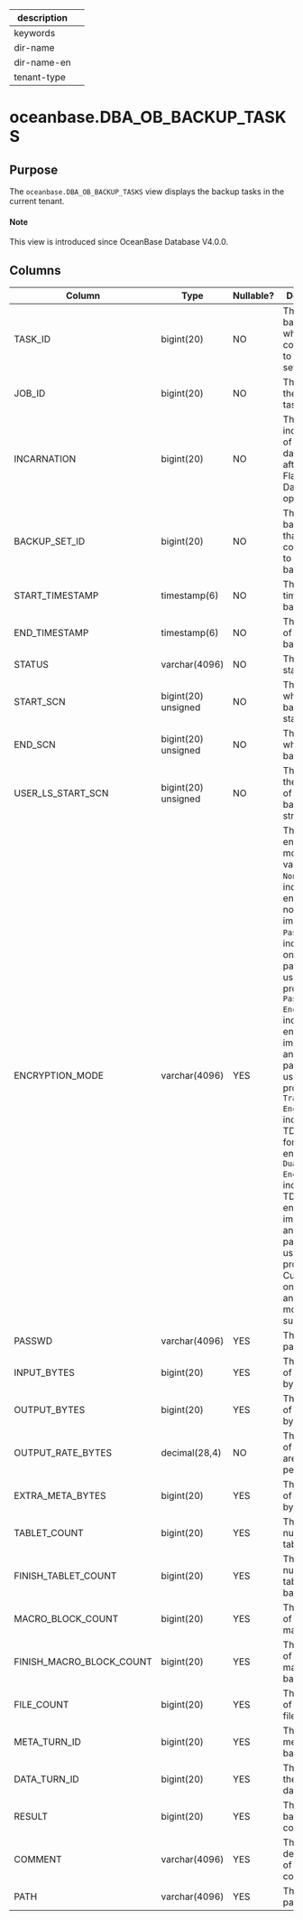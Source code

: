 |description||
|---|---|
|keywords||
|dir-name||
|dir-name-en||
|tenant-type||

# oceanbase.DBA_OB_BACKUP_TASKS

## Purpose

The `oceanbase.DBA_OB_BACKUP_TASKS` view displays the backup tasks in the current tenant.

<main id="notice" type='explain'>
  <h4>Note</h4>
  <p>This view is introduced since OceanBase Database V4.0.0. </p>
</main>

## Columns

| Column | Type | Nullable? | Description |
| --- | --- | --- | --- |
| TASK_ID | bigint(20) | NO | The ID of a backup task, which corresponds to a backup set task. |
| JOB_ID | bigint(20) | NO | The job ID of the backup task. |
| INCARNATION | bigint(20) | NO | The Nth incarnation of the database after the Flashback Database operation. |
| BACKUP_SET_ID | bigint(20) | NO | The ID of the backup set that corresponds to the backup task. |
| START_TIMESTAMP | timestamp(6) | NO | The start time of the backup task. |
| END_TIMESTAMP | timestamp(6) | NO | The end time of the backup task. |
| STATUS | varchar(4096) | NO | The backup status. |
| START_SCN | bigint(20) unsigned | NO | The SCN at which the backup starts. |
| END_SCN | bigint(20) unsigned | NO | The SCN at which the backup ends. |
| USER_LS_START_SCN | bigint(20) unsigned | NO | The SCN of the metadata of the backup log stream. |
| ENCRYPTION_MODE | varchar(4096) | YES | The encryption mode. Valid values: <br>`None`: indicates that encryption is not implemented.<br>`Password`: indicates that only the password is used for protection.<br>`Password Encryption`: indicates that encryption is implemented and the password is used for protection.<br>`Transparent Encryption`: indicates that TDE is used for encryption.<br>`Dual Mode Encryption`: indicates that TDE encryption is implemented and the password is used for protection.<br>Currently, only the `None` and `Password` modes are supported. |
| PASSWD | varchar(4096) | YES | The password. |
| INPUT_BYTES | bigint(20) | YES | The number of input bytes. |
| OUTPUT_BYTES | bigint(20) | YES | The number of output bytes. |
| OUTPUT_RATE_BYTES | decimal(28,4) | NO | The number of bytes that are output per second. |
| EXTRA_META_BYTES | bigint(20) | YES | The number of extra bytes. |
| TABLET_COUNT | bigint(20) | YES | The total number of tablets. |
| FINISH_TABLET_COUNT | bigint(20) | YES | The total number of tablets backed up. |
| MACRO_BLOCK_COUNT | bigint(20) | YES | The number of macroblocks. |
| FINISH_MACRO_BLOCK_COUNT | bigint(20) | YES | The number of macroblocks backed up. |
| FILE_COUNT | bigint(20) | YES | The number of backup files. |
| META_TURN_ID | bigint(20) | YES | The round of metadata backup. |
| DATA_TURN_ID | bigint(20) | YES | The round of the backup data. |
| RESULT | bigint(20) | YES | The returned backup error code. |
| COMMENT | varchar(4096) | YES | The description of the error code. |
| PATH | varchar(4096) | YES | The backup path. |

